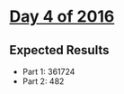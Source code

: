 # [Day 4 of 2016](https://adventofcode.com/2016/day/4)

## Expected Results

- Part 1: 361724
- Part 2: 482
